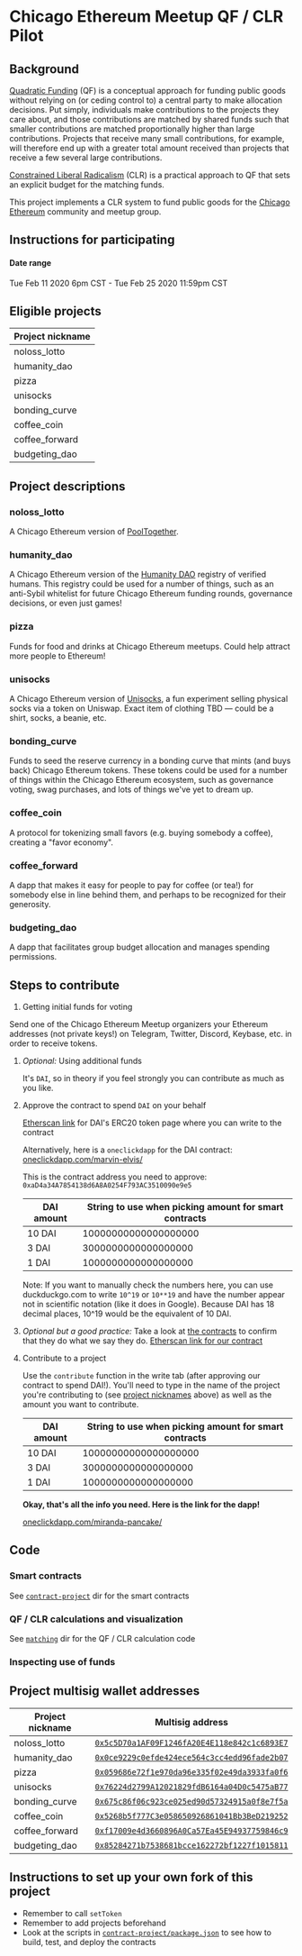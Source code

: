 # Chicago Ethereum Meetup QF / CLR Pilot

## Background

[Quadratic Funding](https://en.wikipedia.org/wiki/Quadratic_voting#Quadratic_funding) (QF) is a conceptual approach for funding public goods without relying on (or ceding control to) a central party to make allocation decisions. Put simply, individuals make contributions to the projects they care about, and those contributions are matched by shared funds such that smaller contributions are matched proportionally higher than large contributions. Projects that receive many small contributions, for example, will therefore end up with a greater total amount received than projects that receive a few several large contributions. 

[Constrained Liberal Radicalism](https://papers.ssrn.com/sol3/papers.cfm?abstract_id=3243656) (CLR) is a practical approach to QF that sets an explicit budget for the matching funds.

This project implements a CLR system to fund public goods for the [Chicago Ethereum](https://www.meetup.com/Chicago-Ethereum-Meetup) community and meetup group.

## Instructions for participating

#### Date range

Tue Feb 11 2020 6pm CST - Tue Feb 25 2020 11:59pm CST

## Eligible projects <a name="project_nicknames"></a>

| Project nickname |
| ------------- |
| noloss_lotto |
| humanity_dao  |
| pizza  |
| unisocks  |
| bonding_curve  |
| coffee_coin  |
| coffee_forward |
| budgeting_dao |

## Project descriptions

### noloss_lotto

A Chicago Ethereum version of [PoolTogether](https://www.pooltogether.com).

### humanity_dao

A Chicago Ethereum version of the [Humanity DAO](https://www.humanitydao.org) registry of verified humans. This registry could be used for a number of things, such as an anti-Sybil whitelist for future Chicago Ethereum funding rounds, governance decisions, or even just games!

### pizza

Funds for food and drinks at Chicago Ethereum meetups. Could help attract more people to Ethereum!

### unisocks

A Chicago Ethereum version of [Unisocks](https://unisocks.exchange), a fun experiment selling physical socks via a token on Uniswap. Exact item of clothing TBD &mdash; could be a shirt, socks, a beanie, etc.

### bonding_curve

Funds to seed the reserve currency in a bonding curve that mints (and buys back) Chicago Ethereum tokens. These tokens could be used for a number of things within the Chicago Ethereum ecosystem, such as governance voting, swag purchases, and lots of things we've yet to dream up.

### coffee_coin

A protocol for tokenizing small favors (e.g. buying somebody a coffee), creating a "favor economy".

### coffee_forward

A dapp that makes it easy for people to pay for coffee (or tea!) for somebody else in line behind them, and perhaps to be recognized for their generosity.

### budgeting_dao

A dapp that facilitates group budget allocation and manages spending permissions.

## Steps to contribute

1. Getting initial funds for voting

Send one of the Chicago Ethereum Meetup organizers your Ethereum addresses (not private keys!) on Telegram, Twitter, Discord, Keybase, etc. in order to receive tokens.

1. _Optional:_ Using additional funds

   It's `DAI`, so in theory if you feel strongly you can contribute as much as you like.

1. Approve the contract to spend `DAI` on your behalf

   [Etherscan link](https://etherscan.io/token/0x6b175474e89094c44da98b954eedeac495271d0f#writeContract) for DAI's ERC20 token page where you can write to the contract
   
   Alternatively, here is a `oneclickdapp` for the DAI contract: [oneclickdapp.com/marvin-elvis/](https://oneclickdapp.com/marvin-elvis/)

   This is the contract address you need to approve: `0xaD4a34A7854138d6A8A0254F793AC3510090e9e5`
   
   | DAI amount | String to use when picking amount for smart contracts |
   | ------------- | ------------- |
   | 10 DAI | 10000000000000000000 |
   | 3 DAI  | 3000000000000000000 |
   | 1 DAI  | 1000000000000000000 |
   
   Note: If you want to manually check the numbers here, you can use duckduckgo.com to write `10^19` or `10**19` and have the number appear not in scientific notation (like it does in Google). Because DAI has 18 decimal places, 10^19 would be the equivalent of 10 DAI.

1. _Optional but a good practice:_ Take a look at [the contracts](./contract-project) to confirm that they do what we say they do.  [Etherscan link for our contract](https://etherscan.io/address/0xad4a34a7854138d6a8a0254f793ac3510090e9e5)

1. Contribute to a project

   Use the `contribute` function in the write tab (after approving our contract to spend DAI!). You'll need to type in the name of the project you're contributing to (see [project nicknames](#project_nicknames) above) as well as the amount you want to contribute.
   
   | DAI amount | String to use when picking amount for smart contracts |
   | ------------- | ------------- |
   | 10 DAI | 10000000000000000000 |
   | 3 DAI  | 3000000000000000000 |
   | 1 DAI  | 1000000000000000000 |

   **Okay, that's all the info you need. Here is the link for the dapp!**
   
   [oneclickdapp.com/miranda-pancake/](https://oneclickdapp.com/miranda-pancake/)

## Code

### Smart contracts

See [`contract-project`](./contract-project) dir for the smart contracts

### QF / CLR calculations and visualization

See [`matching`](./matching) dir for the QF / CLR calculation code

### Inspecting use of funds
## Project multisig wallet addresses

| Project nickname | Multisig address |
| ------------- | ------------- |
| noloss_lotto | [`0x5c5D70a1AF09F1246fA20E4E118e842c1c6893E7`](https://gnosis-safe.io/safes/0x5c5D70a1AF09F1246fA20E4E118e842c1c6893E7/balances) |
| humanity_dao  | [`0x0ce9229c0efde424ece564c3cc4edd96fade2b07`](https://gnosis-safe.io/safes/0x0ce9229c0efde424ece564c3cc4edd96fade2b07/balances) |
| pizza  | [`0x059686e72f1e970da96e335f02e49da3933fa0f6`](https://gnosis-safe.io/safes/0x059686e72f1e970da96e335f02e49da3933fa0f6/balances) |
| unisocks  | [`0x76224d2799A12021829fdB6164a04D0c5475aB77`](https://gnosis-safe.io/safes/0x76224d2799A12021829fdB6164a04D0c5475aB77/balances) |
| bonding_curve  | [`0x675c86f06c923ce025ed90d57324915a0f8e7f5a`](https://gnosis-safe.io/safes/0x675c86f06c923ce025ed90d57324915a0f8e7f5a/balances) |
| coffee_coin  | [`0x5268b5f777C3e058650926861041Bb3BeD219252`](https://gnosis-safe.io/safes/0x5268b5f777C3e058650926861041Bb3BeD219252/balances) |
| coffee_forward | [`0xf17009e4d3660896A0Ca57Ea45E94937759846c9`](https://gnosis-safe.io/safes/0xf17009e4d3660896A0Ca57Ea45E94937759846c9/balances) |
| budgeting_dao | [`0x85284271b7538681bcce162272bf1227f1015811`](https://gnosis-safe.io/safes/0x85284271b7538681bcce162272bf1227f1015811/balances) |

## Instructions to set up your own fork of this project

- Remember to call `setToken`
- Remember to add projects beforehand
- Look at the scripts in [`contract-project/package.json`](./contract-project/package.json) to see how to build, test, and deploy the contracts
